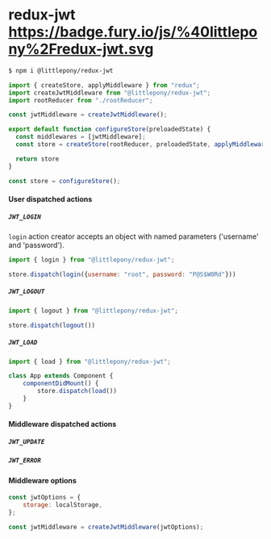 # redux-jwt https://badge.fury.io/js/%40littlepony%2Fredux-jwt.svg

```sh
$ npm i @littlepony/redux-jwt
```

```js
import { createStore, applyMiddleware } from "redux";
import createJwtMiddleware from "@littlepony/redux-jwt";
import rootReducer from "./rootReducer";

const jwtMiddleware = createJwtMiddleware();

export default function configureStore(preloadedState) {
  const middlewares = [jwtMiddleware];
  const store = createStore(rootReducer, preloadedState, applyMiddleware(...middlewares));

  return store
}

const store = configureStore();

```

#### User dispatched actions

##### `JWT_LOGIN`
`login` action creator accepts an object with named parameters ('username' and 'password').
```js
import { login } from "@littlepony/redux-jwt";

store.dispatch(login({username: "root", password: "P@S$W0Rd"}))
```
##### `JWT_LOGOUT`
```js
import { logout } from "@littlepony/redux-jwt";

store.dispatch(logout())
```

##### `JWT_LOAD`
```js
import { load } from "@littlepony/redux-jwt";

class App extends Component {
    componentDidMount() {
        store.dispatch(load())
    }
}
```

#### Middleware dispatched actions

##### `JWT_UPDATE`

##### `JWT_ERROR`

#### Middleware options

```js
const jwtOptions = {
    storage: localStorage,
};

const jwtMiddleware = createJwtMiddleware(jwtOptions);
```
